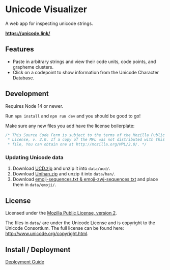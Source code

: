 # Unicode Visualizer

A web app for inspecting unicode strings.

**https://unicode.link/**

## Features

- Paste in arbitrary strings and view their code units, code points, and grapheme clusters.
- Click on a codepoint to show information from the Unicode Character Database.

## Development

Requires Node 14 or newer.

Run `npm install` and `npm run dev` and you should be good to go!

Make sure any new files you add have the license boilerplate:

```js
/* This Source Code Form is subject to the terms of the Mozilla Public
 * License, v. 2.0. If a copy of the MPL was not distributed with this
 * file, You can obtain one at http://mozilla.org/MPL/2.0/. */
```

### Updating Unicode data

1. Download [UCD.zip][1] and unzip it into `data/ucd/`.
2. Download [Unihan.zip][2] and unzip it into `data/han/`.
3. Download [emoji-sequences.txt & emoji-zwj-sequences.txt][3] and place them in `data/emoji/`.

[1]: https://www.unicode.org/Public/UCD/latest/ucd/UCD.zip
[2]: https://www.unicode.org/Public/UCD/latest/ucd/Unihan.zip
[3]: https://www.unicode.org/Public/emoji/

## License

Licensed under the [Mozilla Public License, version 2](./LICENSE.txt).

The files in `data/` are under the Unicode License and is copyright to
the Unicode Consortium. The full license can be found here:
<http://www.unicode.org/copyright.html>.

## Install / Deployment

[Deployment Guide](https://github.com/tiffany352/unicode-visualizer-web/wiki/Deployment-Guide)
